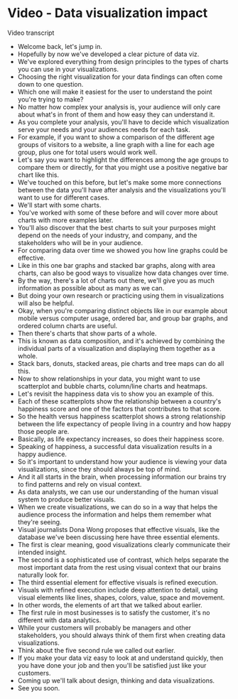 # Video - Data visualization impact

Video transcript

- Welcome back, let's jump in.
- Hopefully by now we've developed a clear picture of data viz.
- We've explored everything from design principles to the types of charts you can use in your visualizations.
- Choosing the right visualization for your data findings can often come down to one question.
- Which one will make it easiest for the user to understand the point you're trying to make?
- No matter how complex your analysis is, your audience will only care about what's in front of them and how easy they can understand it.
- As you complete your analysis, you'll have to decide which visualization serve your needs and your audiences needs for each task.
- For example, if you want to show a comparison of the different age groups of visitors to a website, a line graph with a line for each age group, plus one for total users would work well.
- Let's say you want to highlight the differences among the age groups to compare them or directly, for that you might use a positive negative bar chart like this.
- We've touched on this before, but let's make some more connections between the data you'll have after analysis and the visualizations you'll want to use for different cases.
- We'll start with some charts.
- You've worked with some of these before and will cover more about charts with more examples later.
- You'll also discover that the best charts to suit your purposes might depend on the needs of your industry, and company, and the stakeholders who will be in your audience.
- For comparing data over time we showed you how line graphs could be effective.
- Like in this one bar graphs and stacked bar graphs, along with area charts, can also be good ways to visualize how data changes over time.
- By the way, there's a lot of charts out there, we'll give you as much information as possible about as many as we can.
- But doing your own research or practicing using them in visualizations will also be helpful.
- Okay, when you're comparing distinct objects like in our example about mobile versus computer usage, ordered bar, and group bar graphs, and ordered column charts are useful.
- Then there's charts that show parts of a whole.
- This is known as data composition, and it's achieved by combining the individual parts of a visualization and displaying them together as a whole.
- Stack bars, donuts, stacked areas, pie charts and tree maps can do all this.
- Now to show relationships in your data, you might want to use scatterplot and bubble charts, column/line charts and heatmaps.
- Let's revisit the happiness data vis to show you an example of this.
- Each of these scatterplots show the relationship between a country's happiness score and one of the factors that contributes to that score.
- So the health versus happiness scatterplot shows a strong relationship between the life expectancy of people living in a country and how happy those people are.
- Basically, as life expectancy increases, so does their happiness score.
- Speaking of happiness, a successful data visualization results in a happy audience.
- So it's important to understand how your audience is viewing your data visualizations, since they should always be top of mind.
- And it all starts in the brain, when processing information our brains try to find patterns and rely on visual context.
- As data analysts, we can use our understanding of the human visual system to produce better visuals.
- When we create visualizations, we can do so in a way that helps the audience process the information and helps them remember what they're seeing.
- Visual journalists Dona Wong proposes that effective visuals, like the database we've been discussing here have three essential elements.
- The first is clear meaning, good visualizations clearly communicate their intended insight.
- The second is a sophisticated use of contrast, which helps separate the most important data from the rest using visual context that our brains naturally look for.
- The third essential element for effective visuals is refined execution.
- Visuals with refined execution include deep attention to detail, using visual elements like lines, shapes, colors, value, space and movement.
- In other words, the elements of art that we talked about earlier.
- The first rule in most businesses is to satisfy the customer, it's no different with data analytics.
- While your customers will probably be managers and other stakeholders, you should always think of them first when creating data visualizations.
- Think about the five second rule we called out earlier.
- If you make your data viz easy to look at and understand quickly, then you have done your job and then you'll be satisfied just like your customers.
- Coming up we'll talk about design, thinking and data visualizations.
- See you soon.
